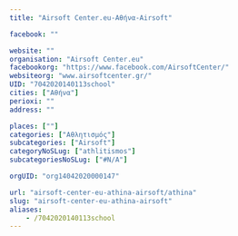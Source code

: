 ```yaml
---
title: "Airsoft Center.eu-Αθήνα-Airsoft"

facebook: ""

website: ""
organisation: "Airsoft Center.eu"
facebookorg: "https://www.facebook.com/AirsoftCenter/"
websiteorg: "www.airsoftcenter.gr/"
UID: "7042020140113school"
cities: ["Αθήνα"]
perioxi: ""
address: ""

places: [""]
categories: ["Αθλητισμός"]
subcategories: ["Airsoft"]
categoryNoSLug: ["athlitismos"]
subcategoriesNoSLug: ["#N/A"]

orgUID: "org14042020000147"

url: "airsoft-center-eu-athina-airsoft/athina"
slug: "airsoft-center-eu-athina-airsoft"
aliases:
    - /7042020140113school
---
```





